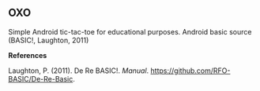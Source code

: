 ## OXO
Simple Android tic-tac-toe for educational purposes.
Android basic source (BASIC!, Laughton, 2011)



**References** 

Laughton, P. (2011). De Re BASIC!. *Manual*. https://github.com/RFO-BASIC/De-Re-Basic.
